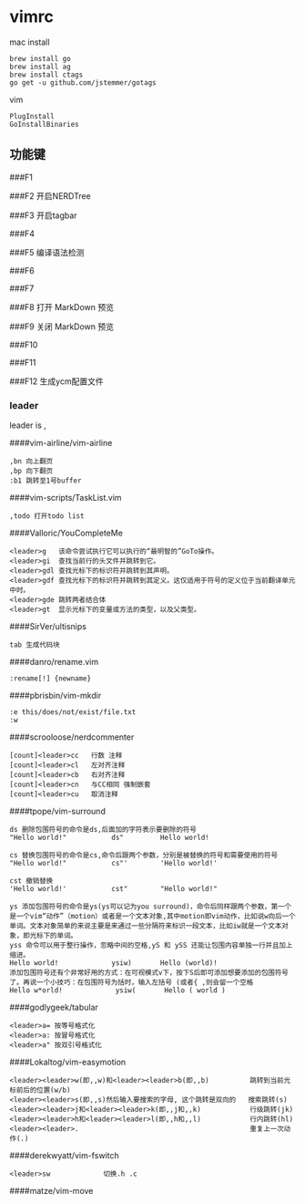 # vimrc

mac install
```shell
brew install go
brew install ag
brew install ctags
go get -u github.com/jstemmer/gotags
```

vim
```
PlugInstall
GoInstallBinaries
```

## 功能键
###F1

###F2
开启NERDTree

###F3
开启tagbar

###F4


###F5
编译语法检测

###F6

###F7

###F8
打开 MarkDown 预览

###F9
关闭 MarkDown 预览

###F10

###F11

###F12
生成ycm配置文件


### leader

leader is ,

####vim-airline/vim-airline
```
,bn 向上翻页
,bp 向下翻页
:b1 跳转至1号buffer
```

####vim-scripts/TaskList.vim
```
,todo 打开todo list
```

####Valloric/YouCompleteMe
```
<leader>g   该命令尝试执行它可以执行的“最明智的”GoTo操作。
<leader>gi  查找当前行的头文件并跳转到它。
<leader>gdl 查找光标下的标识符并跳转到其声明。
<leader>gdf 查找光标下的标识符并跳转到其定义。这仅适用于符号的定义位于当前翻译单元中时。
<leader>gde 跳转两者结合体
<leader>gt  显示光标下的变量或方法的类型，以及父类型。
```

####SirVer/ultisnips
```
tab 生成代码块
```

####danro/rename.vim
```
:rename[!] {newname}
```


####pbrisbin/vim-mkdir
```
:e this/does/not/exist/file.txt
:w
```

####scrooloose/nerdcommenter
```
[count]<leader>cc   行数 注释
[count]<leader>cl   左对齐注释
[count]<leader>cb   右对齐注释
[count]<leader>cn   与CC相同 强制嵌套
[count]<leader>cu   取消注释
```

####tpope/vim-surround
```
ds 删除包围符号的命令是ds,后面加的字符表示要删除的符号
"Hello world!"           ds"         Hello world!

cs 替换包围符号的命令是cs,命令后跟两个参数，分别是被替换的符号和需要使用的符号
"Hello world!"           cs"'        'Hello world!'

cst 撤销替换
'Hello world!'           cst"        "Hello world!"

ys 添加包围符号的命令是ys(ys可以记为you surround)，命令后同样跟两个参数，第一个是一个vim“动作”（motion）或者是一个文本对象,其中motion即vim动作，比如说w向后一个单词。文本对象简单的来说主要是来通过一些分隔符来标识一段文本，比如iw就是一个文本对象，即光标下的单词。
yss 命令可以用于整行操作，忽略中间的空格,yS 和 ySS 还能让包围内容单独一行并且加上缩进。 
Hello world!             ysiw)       Hello (world)!
添加包围符号还有个非常好用的方式：在可视模式v下，按下S后即可添加想要添加的包围符号了。再说一个小技巧：在包围符号为括时，输入左括号 (或者{ ,则会留一个空格
Hello w*orld!             ysiw(       Hello ( world )
```

####godlygeek/tabular
```
<leader>a= 按等号格式化
<leader>a: 按冒号格式化
<leader>a" 按双引号格式化
```

####Lokaltog/vim-easymotion
```
<leader><leader>w(即,,w)和<leader><leader>b(即,,b)          跳转到当前光标前后的位置(w/b)
<leader><leader>s(即,,s)然后输入要搜索的字母, 这个跳转是双向的   搜索跳转(s)
<leader><leader>j和<leader><leader>k(即,,j和,,k)            行级跳转(jk)
<leader><leader>h和<leader><leader>l(即,,h和,,l)            行内跳转(hl)
<leader><leader>.                                          重复上一次动作(.)
```

####derekwyatt/vim-fswitch
```
<leader>sw             切换.h .c 
```

####matze/vim-move
```

```
